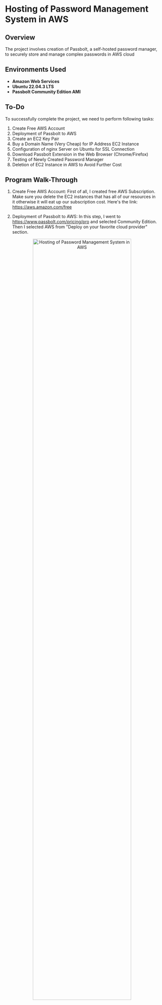 <h1>Hosting of Password Management System in AWS</h1>


<h2>Overview</h2>
The project involves creation of Passbolt, a self-hosted password manager, to securely store and manage complex passwords in AWS cloud
<br />

<h2>Environments Used </h2>

- <b>Amazon Web Services</b>
- <b>Ubuntu 22.04.3 LTS</b>
- <b>Passbolt Community Edition AMI</b>


<h2>To-Do</h2>

To successfully complete the project, we need to perform following tasks:

1.	Create Free AWS Account
2.	Deployment of Passbolt to AWS
3.	Create an EC2 Key Pair 
4.	Buy a Domain Name (Very Cheap) for IP Address EC2 Instance
5.	Configuration of nginx Server on Ubuntu for SSL Connection
6.	Download Passbolt Extension in the Web Browser (Chrome/Firefox)
7.	Testing of Newly Created Password Manager
8.	Deletion of EC2 Instance in AWS to Avoid Further Cost



<h2>Program Walk-Through</h2>

1.	Create Free AWS Account: First of all, I created free AWS Subscription. Make sure you delete the EC2 instances that has all of our resources in it otherwise it will eat up our subscription cost. Here's the link: https://aws.amazon.com/free
   
2.	Deployment of Passbolt to AWS: In this step, I went to https://www.passbolt.com/pricing/pro and selected Community Edition. Then I selected AWS from "Deploy on your favorite cloud provider" section.

<p align="center">
<img src="https://i.ibb.co/DrkcgRD/24.jpg" height="80%" width="80%" alt="Hosting of Password Management System in AWS"/>
<br />
<br />

<p align="center">
<img src="https://i.ibb.co/YDk8JNr/2.jpg" height="80%" width="80%" alt="Hosting of Password Management System in AWS"/>
<br />
<br />
  
<p align="center">
<img src="https://i.ibb.co/XLb6jGC/3.jpg" height="80%" width="80%" alt="Hosting of Password Management System in AWS"/>
<br />
<br />
  
<p align="center">
<img src="https://i.ibb.co/4VZNT5n/4.jpg" height="80%" width="80%" alt="Hosting of Password Management System in AWS"/>
<br />
<br />

3.	Create an EC2 Key Pair: In this step, I created a key-pair in EC2 instance. The purpose of EC2 key pair is to securely connect Amazon Elastic Compute Cloud. The key pair consists of a public key and private key which are used to secure and authenticate my access to the instance. For providing my public key, I went to Ubuntu terminal and typed ssh-keygen. 

<p align="center">
<img src="https://i.ibb.co/pZ0MdRP/5.jpg" height="80%" width="80%" alt="Hosting of Password Management System in AWS"/>
<br />
<br />

<p align="center">
<img src="https://i.ibb.co/NSZHyGM/6.jpg" height="80%" width="80%" alt="Hosting of Password Management System in AWS"/>
<br />
<br />

<p align="center">
<img src="https://i.ibb.co/9crNG4r/8.jpg" height="80%" width="80%" alt="Hosting of Password Management System in AWS"/>
<br />
<br />

<p align="center">
<img src="https://i.ibb.co/FBzHgD8/9.jpg" height="80%" width="80%" alt="Hosting of Password Management System in AWS"/>
<br />
<br />

4.	Buy a Domain Name (Very Cheap) for IP Address EC2 Instance: Passbolt is successfully installed. Now it is the time for configuration. When I clicked on "Get Started", I could see that SSL is not configured. I must configure SSL otherwise password will be sent in clear text. To configur SSL, I need a Domain Name to associate it with IP address. I bought the Domain Name "passbolt.click" from NameCheap.


<p align="center">
<img src="https://i.ibb.co/CtN9Q0N/10.jpg" height="80%" width="80%" alt="Hosting of Password Management System in AWS"/>
<br />
<br />

<p align="center">
<img src="https://i.ibb.co/SJZWhTh/11.jpg" height="80%" width="80%" alt="Hosting of Password Management System in AWS"/>
<br />
<br />

<p align="center">
<img src="https://i.ibb.co/NYsvBsp/14.jpg" height="80%" width="80%" alt="Hosting of Password Management System in AWS"/>
<br />
<br />

5.	Configuration of nginx Server on Ubuntu for SSL Connection: To do so, I must connect to our ec2 instance from our ubuntu via SSH. I took the IP address (54.252.193.206) from EC2 instance and typed command “ssh admin@54.252.193.206”. I was then connected to Passbolt via SSH. To open the configuration file of nginx, I typed “sudo nano /etc/nginx/sites-enabled/nginx-passbolt.conf”  and put server name : “passbolt.click” . Then I saved the configuration file and started proceeding with nginx server configuration. Once configured, the https version of the domain (https://passbolt.click) was available. Then I completed the remaining configuration from the website.

<p align="center">
<img src="https://i.ibb.co/zm1bXHd/18.jpg" height="80%" width="80%" alt="Hosting of Password Management System in AWS"/>
<br />
<br />

6.	Download Passbolt Extension in the Web Browser (Chrome/Firefox):

<p align="center">
<img src="https://i.ibb.co/VQmY9nd/19.jpg" height="80%" width="80%" alt="Hosting of Password Management System in AWS"/>
<br />
<br />

<p align="center">
<img src="https://i.ibb.co/s943DGY/20.jpg" height="80%" width="80%" alt="Hosting of Password Management System in AWS"/>
<br />
<br />

<p align="center">
<img src="https://i.ibb.co/sJBRjbJ/21.jpg" height="80%" width="80%" alt="Hosting of Password Management System in AWS"/>
<br />
<br />

7.	Testing of Newly Created Password Manager

<p align="center">
<img src="https://i.ibb.co/TwM2dgm/22.jpg" height="80%" width="80%" alt="Hosting of Password Management System in AWS"/>
<br />
<br />

8.	Deletion of EC2 Instance in AWS to Avoid Further Cost

<p align="center">
<img src="https://i.ibb.co/FWVxVCG/23.jpg" height="80%" width="80%" alt="Hosting of Password Management System in AWS"/>
<br />
<br />
